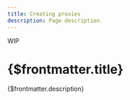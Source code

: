 ```yaml
---
title: Creating proxies
description: Page description.
---
```


<span class="wip">WIP</span>

# {$frontmatter.title}

{$frontmatter.description}
